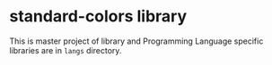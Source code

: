# standard-colors library

This is master project of library and Programming Language specific libraries
are in `langs` directory. 